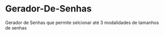 # Gerador-De-Senhas
Gerador de Senhas que permite selcionar até 3 modalidades de tamanhos de senhas

